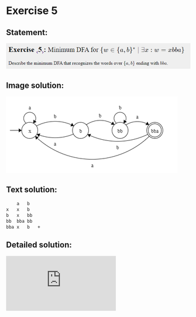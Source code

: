 # Exercise 5

## Statement:
![Statement](https://github.com/AdriCri22/Teoria-Computacion-TC-FIB/blob/main/DFA/05/Statement_5.png)

## Image solution:
![Solution](https://github.com/AdriCri22/Teoria-Computacion-TC-FIB/blob/main/DFA/05/Image_sol_5.png)

## Text solution:
        a   b  
    x   x   b  
    b   x   bb 
    bb  bba bb 
    bba x   b   +

## Detailed solution:
![Detailed solution](https://github.com/AdriCri22/Teoria-Computacion-TC-FIB/blob/main/DFA/05/DFA%2005.pdf)
